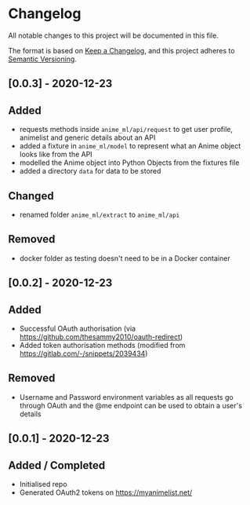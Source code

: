 # Changelog
All notable changes to this project will be documented in this file.

The format is based on [Keep a Changelog](https://keepachangelog.com/en/1.0.0/),
and this project adheres to [Semantic Versioning](https://semver.org/spec/v2.0.0.html).

## [0.0.3] - 2020-12-23
## Added
- requests methods inside `anime_ml/api/request` to get user profile, animelist and generic details about an API
- added a fixture in `anime_ml/model` to represent what an Anime object looks like from the API
- modelled the Anime object into Python Objects from the fixtures file
- added a directory `data` for data to be stored

## Changed
- renamed folder `anime_ml/extract` to `anime_ml/api`

## Removed
- docker folder as testing doesn't need to be in a Docker container


## [0.0.2] - 2020-12-23
## Added
- Successful OAuth authorisation (via https://github.com/thesammy2010/oauth-redirect)
- Added token authorisation methods (modified from https://gitlab.com/-/snippets/2039434)

## Removed
- Username and Password environment variables as all requests go through OAuth and the @me endpoint
can be used to obtain a user's details

## [0.0.1] - 2020-12-23
## Added / Completed
- Initialised repo
- Generated OAuth2 tokens on https://myanimelist.net/
